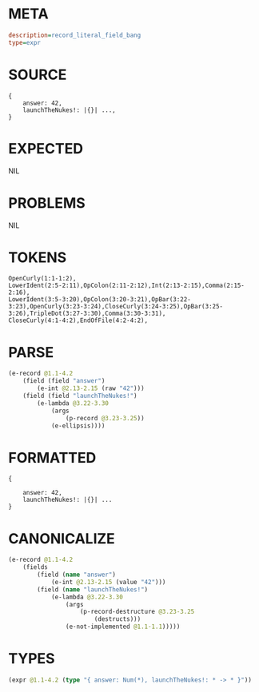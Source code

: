 # META
~~~ini
description=record_literal_field_bang
type=expr
~~~
# SOURCE
~~~roc
{
    answer: 42,
    launchTheNukes!: |{}| ...,
}
~~~
# EXPECTED
NIL
# PROBLEMS
NIL
# TOKENS
~~~zig
OpenCurly(1:1-1:2),
LowerIdent(2:5-2:11),OpColon(2:11-2:12),Int(2:13-2:15),Comma(2:15-2:16),
LowerIdent(3:5-3:20),OpColon(3:20-3:21),OpBar(3:22-3:23),OpenCurly(3:23-3:24),CloseCurly(3:24-3:25),OpBar(3:25-3:26),TripleDot(3:27-3:30),Comma(3:30-3:31),
CloseCurly(4:1-4:2),EndOfFile(4:2-4:2),
~~~
# PARSE
~~~clojure
(e-record @1.1-4.2
	(field (field "answer")
		(e-int @2.13-2.15 (raw "42")))
	(field (field "launchTheNukes!")
		(e-lambda @3.22-3.30
			(args
				(p-record @3.23-3.25))
			(e-ellipsis))))
~~~
# FORMATTED
~~~roc
{

	answer: 42,
	launchTheNukes!: |{}| ...
}
~~~
# CANONICALIZE
~~~clojure
(e-record @1.1-4.2
	(fields
		(field (name "answer")
			(e-int @2.13-2.15 (value "42")))
		(field (name "launchTheNukes!")
			(e-lambda @3.22-3.30
				(args
					(p-record-destructure @3.23-3.25
						(destructs)))
				(e-not-implemented @1.1-1.1)))))
~~~
# TYPES
~~~clojure
(expr @1.1-4.2 (type "{ answer: Num(*), launchTheNukes!: * -> * }"))
~~~
